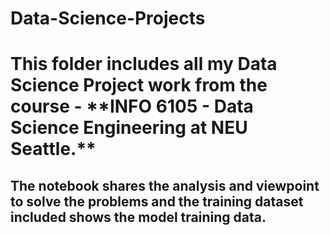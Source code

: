 # Data-Science-Projects

<h1>This folder includes all my Data Science Project work from the course -
**INFO 6105 - Data Science Engineering at NEU Seattle.**
<h2>The notebook shares the analysis and viewpoint to solve the problems and the training dataset included shows the model training data. 
